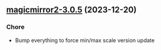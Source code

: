 

## [magicmirror2-3.0.5](https://github.com/truecharts/charts/compare/magicmirror2-3.0.4...magicmirror2-3.0.5) (2023-12-20)

### Chore

- Bump everything to force min/max scale version update
  
  